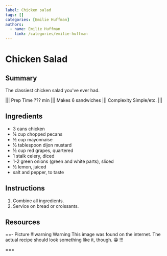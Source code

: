 ```yaml
---
label: Chicken salad
tags: []
categories: [Emilie Huffman]
authors:
  - name: Emilie Huffman
    link: /categories/emilie-huffman
---
```


# Chicken Salad
## Summary
The classiest chicken salad you've ever had.

||| Prep Time
??? min
||| Makes
6 sandwiches
||| Complexity
Simple/etc.
|||

## Ingredients
- 3 cans chicken
- ¼ cup chopped pecans
- ½ cup mayonnaise
- ½ tablespoon dijon mustard
- ½ cup red grapes, quartered
- 1 stalk celery, diced
- 1-2 green onions (green and white parts), sliced
- ½ lemon, juiced
- salt and pepper, to taste

## Instructions
1. Combine all ingredients.
2. Service on bread or croissants.

## Resources
==- Picture
!!!warning Warning
This image was found on the internet. The actual recipe should look something like it, though. 😁
!!!
<!--- ![](/static/banners/tmp/???.webp) --->
===
